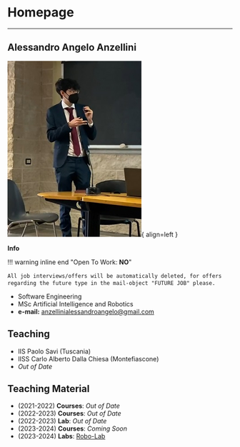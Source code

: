 # Homepage

---

## Alessandro Angelo Anzellini

![Profile](media/pg2.jpg){ align=left }


**Info**

!!! warning inline end "Open To Work: **NO**"

    All job interviews/offers will be automatically deleted, for offers regarding the future type in the mail-object "FUTURE JOB" please.

- Software Engineering
- MSc Artificial Intelligence and Robotics
- **e-mail:** anzellinialessandroangelo@gmail.com

## Teaching

- IIS Paolo Savi (Tuscania)
- IISS Carlo Alberto Dalla Chiesa (Montefiascone)
- *Out of Date*

## Teaching Material

- (2021-2022) **Courses**: *Out of Date*
- (2022-2023) **Courses**: *Out of Date*
- (2022-2023) **Lab**: *Out of Date*
- (2023-2024) **Courses**: *Coming Soon*
- (2023-2024) **Labs**: [Robo-Lab](https://alexanderis1.github.io/robot-lab/)
